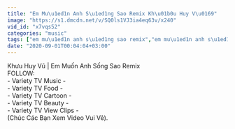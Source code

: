 ```yaml
---
title: "Em Mu\u1ed1n Anh S\u1ed1ng Sao Remix Kh\u01b0u Huy V\u0169"
image: "https://s1.dmcdn.net/v/SQ0ls1VJ3ia4eq63v/x240"
vid_id: "x7vqs52"
categories: "music"
tags: ["em mu\u1ed1n anh s\u1ed1ng sao remix","em mu\u1ed1n anh s\u1ed1ng sao remix mp3","em mu\u1ed1n anh s\u1ed1ng sao remix mp4"]
date: "2020-09-01T00:04:04+03:00"
---
```

Khưu Huy Vũ | Em Muốn Anh Sống Sao Remix  <br>FOLLOW:  <br>- Variety TV Music -   <br>- Variety TV Food -   <br>- Variety TV Cartoon -   <br>- Variety TV Beauty -   <br>- Variety TV View Clips -   <br>(Chúc Các Bạn Xem Video Vui Vẻ).
